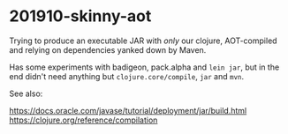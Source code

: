 # 201910-skinny-aot

Trying to produce an executable JAR with *only* our clojure, AOT-compiled and
relying on dependencies yanked down by Maven.

Has some experiments with badigeon, pack.alpha and `lein jar`, but in the end
didn't need anything but `clojure.core/compile`, `jar` and `mvn`.

See also:

https://docs.oracle.com/javase/tutorial/deployment/jar/build.html
https://clojure.org/reference/compilation
